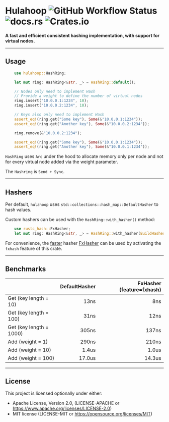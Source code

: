 # Hulahoop ![GitHub Workflow Status](https://img.shields.io/github/workflow/status/ajesipow/hulahoop/Makefile%20CI?style=flat-square) ![docs.rs](https://img.shields.io/docsrs/hulahoop?style=flat-square) ![Crates.io](https://img.shields.io/crates/v/hulahoop?style=flat-square)

**A fast and efficient consistent hashing implementation, with support for virtual nodes.**

---

## Usage

```rust
    use hulahoop::HashRing;

    let mut ring: HashRing<&str, _> = HashRing::default();

    // Nodes only need to implement Hash
    // Provide a weight to define the number of virtual nodes
    ring.insert("10.0.0.1:1234", 10);
    ring.insert("10.0.0.2:1234", 10);

    // Keys also only need to implement Hash
    assert_eq!(ring.get("Some key"), Some(&"10.0.0.1:1234"));
    assert_eq!(ring.get("Another key"), Some(&"10.0.0.2:1234"));

    ring.remove(&"10.0.0.2:1234");

    assert_eq!(ring.get("Some key"), Some(&"10.0.0.1:1234"));
    assert_eq!(ring.get("Another key"), Some(&"10.0.0.1:1234"));
```

`HashRing` uses `Arc` under the hood to allocate memory only per node and not for every virtual node added via the weight parameter.

The `Hashring` is `Send + Sync`. 

---

## Hashers

Per default, `hulahoop` uses `std::collections::hash_map::DefaultHasher` to hash values.

Custom hashers can be used with the `HashRing::with_hasher()` method:

```rust
    use rustc_hash::FxHasher;
    let mut ring: HashRing<&str, _> = HashRing::with_hasher(BuildHasherDefault::<FxHasher>::default());
```

For convenience, the [faster](https://nnethercote.github.io/perf-book/hashing.html) hasher [FxHasher](https://docs.rs/rustc-hash/1.1.0/rustc_hash/struct.FxHasher.html) can be used by activating the `fxhash` feature of this crate. 


---

## Benchmarks

|  | DefaultHasher | FxHasher (feature=fxhash) |
|---|--------------:|--------------------------:|
| Get (key length = 10) |          13ns |                       8ns |
| Get (key length = 100) |          31ns |                      12ns |
| Get (key length = 1000) |         305ns |                     137ns |
| Add (weight = 1) |         290ns |                     210ns |
| Add (weight = 10) |         1.4us |                     1.0us |
| Add (weight = 100) |        17.0us |                    14.3us |

---

## License

This project is licensed optionally under either:
* Apache License, Version 2.0, (LICENSE-APACHE or https://www.apache.org/licenses/LICENSE-2.0)
* MIT license (LICENSE-MIT or https://opensource.org/licenses/MIT)
